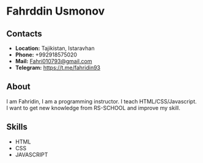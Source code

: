 # Fahrddin Usmonov
## Contacts
- **Location:** Tajikistan, Istaravhan
- **Phone:** +992918575020
- **Mail:** Fahri010793@gmail.com
- **Telegram:** https://t.me/fahridin93
## About
I am Fahridin, I am a programming instructor. I teach HTML/CSS/Javascript. I want to get new knowledge from RS-SCHOOL and improve my skill.
## Skills
- HTML
- CSS
- JAVASCRIPT